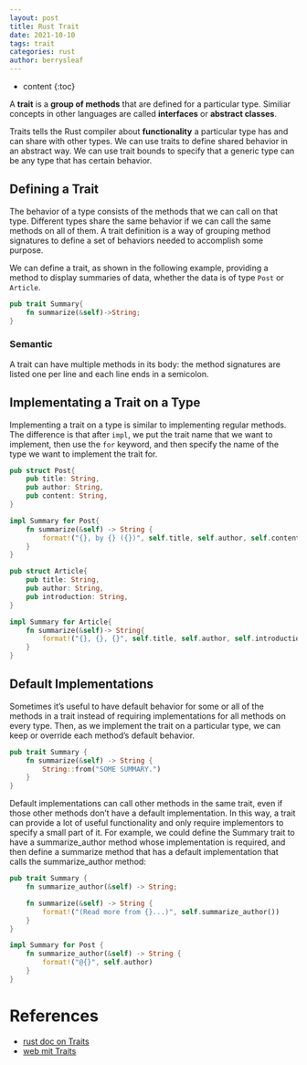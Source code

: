 ```yaml
---
layout: post
title: Rust Trait
date: 2021-10-10
tags: trait
categories: rust
author: berrysleaf
---
```

* content
{:toc}


A **trait** is a **group of methods** that are defined for a particular type. Similiar concepts in other languages are called **interfaces** or **abstract classes**.



Traits tells the Rust compiler about **functionality** a particular type has and can share with other types. We can use traits to define shared behavior in an abstract way. We can use trait bounds to specify that a generic type can be any type that has certain behavior.

## Defining a Trait

The behavior of a type consists of the methods that we can call on that type. Different types share the same behavior if we can call the same methods on all of them. A trait definition is a way of grouping method signatures to define a set of behaviors needed to accomplish some purpose.

We can define a trait, as shown in the following example, providing a method to display summaries of data, whether the data is of type `Post` or `Article`.  


```rust
pub trait Summary{
    fn summarize(&self)->String;
}
```

### Semantic
A trait can have multiple methods in its body: the method signatures are listed one per line and each line ends in a semicolon.


## Implementating a Trait on a Type
Implementing a trait on a type is similar to implementing regular methods. The difference is that after `impl`, we put the trait name that we want to implement, then use the `for` keyword, and then specify the name of the type we want to implement the trait for. 


```rust
pub struct Post{
    pub title: String,
    pub author: String,
    pub content: String,
}

impl Summary for Post{
    fn summarize(&self) -> String {
        format!("{}, by {} ({})", self.title, self.author, self.content)
    }
}

pub struct Article{
    pub title: String,
    pub author: String,
    pub introduction: String,
}

impl Summary for Article{
    fn summarize(&self)-> String{
        format!("{}, {}, {}", self.title, self.author, self.introduction)
    }
}

```


## Default Implementations
Sometimes it’s useful to have default behavior for some or all of the methods in a trait instead of requiring implementations for all methods on every type. Then, as we implement the trait on a particular type, we can keep or override each method’s default behavior.

```rust
pub trait Summary {
    fn summarize(&self) -> String {
        String::from("SOME SUMMARY.")
    }
}
```

Default implementations can call other methods in the same trait, even if those other methods don’t have a default implementation. In this way, a trait can provide a lot of useful functionality and only require implementors to specify a small part of it. For example, we could define the Summary trait to have a summarize_author method whose implementation is required, and then define a summarize method that has a default implementation that calls the summarize_author method:

```rust
pub trait Summary {
    fn summarize_author(&self) -> String;

    fn summarize(&self) -> String {
        format!("(Read more from {}...)", self.summarize_author())
    }
}

impl Summary for Post {
    fn summarize_author(&self) -> String {
        format!("@{}", self.author)
    }
}
```


# References
- [rust doc on Traits](https://doc.rust-lang.org/book/ch10-02-traits.html)
- [web mit Traits](http://web.mit.edu/rust-lang_v1.25/arch/amd64_ubuntu1404/share/doc/rust/html/book/first-edition/traits.html)
